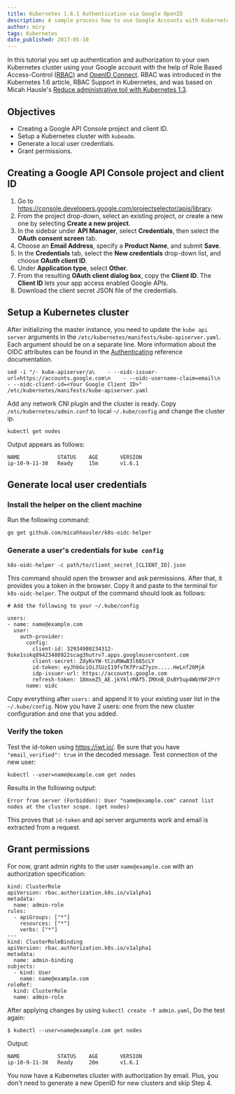 ```yaml
---
title: Kubernetes 1.6.1 Authentication via Google OpenID
description: A sample process how to use Google Accounts with Kubernetes cluster with Role Based Access-Control (RBAC) authorization mode.
author: miry
tags: Kubernetes
date_published: 2017-05-10
---
```


In this tutorial you set up authentication and authorization to your own Kubernetes cluster using your Google account with the help of Role Based Access-Control ([RBAC]) and [OpenID Connect].
RBAC was introduced in the Kubernetes 1.6 article, RBAC Support in Kubernetes, and was based on Micah Hausle's [Reduce administrative toil with Kubernetes 1.3](https://www.skuid.com/blog/reduce-administrative-toil-with-kubernetes-1-3/).

## Objectives

* Creating a Google API Console project and client ID.
* Setup a Kubernetes cluster with `kubeadm`.
* Generate a local user credentials.
* Grant permissions.

## Creating a Google API Console project and client ID

1. Go to https://console.developers.google.com/projectselector/apis/library.
1. From the project drop-down, select an existing project, or create a new one by selecting **Create a new project**.
1. In the sidebar under **API Manager**, select **Credentials**, then select the **OAuth consent screen** tab.
1. Choose an **Email Address**, specify a **Product Name**, and submit **Save**.
1. In the **Credentials** tab, select the **New credentials** drop-down list, and choose **OAuth client ID**.
1. Under **Application type**, select **Other**.
1. From the resulting **OAuth client dialog box**, copy the **Client ID**. The **Client ID** lets your app access enabled Google APIs.
1. Download the client secret JSON file of the credentials.

## Setup a Kubernetes cluster

After initializing the master instance, you need to update the `kube api server` arguments in the `/etc/kubernetes/manifests/kube-apiserver.yaml`. Each argument should be on a separate line. 
More information about the OIDC attributes can be found in the [Authenticating](https://kubernetes.io/docs/admin/authentication/#option-1---oidc-authenticator) reference documentation.


    sed -i "/- kube-apiserver/a\    - --oidc-issuer-url=https://accounts.google.com\n    - --oidc-username-claim=email\n    - --oidc-client-id=<Your Google Client ID>" /etc/kubernetes/manifests/kube-apiserver.yaml


Add any network CNI plugin and the cluster is ready. Copy `/etc/kubernetes/admin.conf` to local `~/.kube/config` and change the cluster ip.

    kubectl get nodes

Output appears as follows:

    NAME            STATUS    AGE       VERSION
    ip-10-9-11-30   Ready     15m       v1.6.1


## Generate local user credentials

### Install the helper on the client machine

Run the following command:

    go get github.com/micahhausler/k8s-oidc-helper


### Generate a user's credentials for `kube config`

    k8s-oidc-helper -c path/to/client_secret_[CLIENT_ID].json

This command should open the browser and ask permissions. After that, it provides you a token in the browser. Copy it and paste to the terminal for `k8s-oidc-helper`. The output of the command should look as follows:

    # Add the following to your ~/.kube/config

    users:
    - name: name@example.com
      user:
        auth-provider:
          config:
            client-id: 32934980234312-9ske1sskq89423480922scag3hutrv7.apps.googleusercontent.com
            client-secret: ZdyKxYW-tCzuRWwB3l665cLY
            id-token: eyJhbGciOiJSUzI19fvTKfPraZ7yzn.....HeLnf26MjA
            idp-issuer-url: https://accounts.google.com
            refresh-token: 18mxeZ5_AE.jkYklrMAf5.IMXnB_DsBY5up4WbYNF2PrY
          name: oidc


Copy everything after `users:` and append it to your existing user list in the `~/.kube/config`. Now you have 2 users: one from the new cluster configuration and one that you added.

### Verify the token

Test the id-token using https://jwt.io/. Be sure that you have `"email_verified": true` in the decoded message. Test connection of the new user:

    kubectl --user=name@example.com get nodes
  
Results in the following output:

    Error from server (Forbidden): User "name@example.com" cannot list nodes at the cluster scope. (get nodes)

This proves that `id-token` and api server arguments work and email is extracted from a request.

## Grant permissions

For now, grant admin rights to the user `name@example.com` with an authorization specification:


    kind: ClusterRole
    apiVersion: rbac.authorization.k8s.io/v1alpha1
    metadata:
      name: admin-role
    rules:
      - apiGroups: ["*"]
        resources: ["*"]
        verbs: ["*"]
    ---
    kind: ClusterRoleBinding
    apiVersion: rbac.authorization.k8s.io/v1alpha1
    metadata:
      name: admin-binding
    subjects:
      - kind: User
        name: name@example.com
    roleRef:
      kind: ClusterRole
      name: admin-role


After applying changes by using `kubectl create -f admin.yaml`,
Do the test again:

    $ kubectl --user=name@example.com get nodes
   
Output:

    NAME            STATUS    AGE       VERSION
    ip-10-9-11-30   Ready     20m       v1.6.1

You now have a Kubernetes cluster with authorization by email. Plus, you don't need to generate a new OpenID for new clusters and skip Step 4. 

[RBAC]: https://wikipedia.org/wiki/Role-based_access_control
[OpenID Connect]: http://openid.net/connect/
[kubeadm]: https://kubernetes.io/docs/getting-started-guides/kubeadm/
